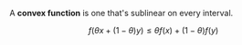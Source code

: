 A **convex function** is one that's sublinear on every interval.

$$
f\big(\theta x + (1-\theta)y \big)\leq \theta f(x) + (1-\theta)f(y)
$$